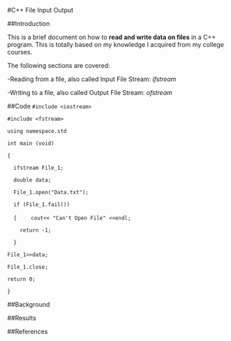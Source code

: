 #C++ File Input Output

##Introduction

This is a brief document on how to **read and write data on files** in a C++ program. This is totally based on my knowledge I acquired from my college courses. 

The following sections are covered:

 -Reading from a file, also called Input File Stream: *ifstream*
 
 -Writing to a file, also called Output File Stream: *ofstream*

##Code
`#include <iostream>`

`#include <fstream>`

 `using namespace.std`
 
 `int main (void)`
 
`{`

 `  ifstream File_1;`
 
 `  double data;`
 
 `  File_1.open("Data.txt");`
 
 `  if (File_1.fail())`
 
 `  {`
 `    cout<< "Can't Open File" <<endl;`
 
 `    return -1;`
 
  `  }`
  
  `File_1>>data;`
  
  `File_1.close;`
  
  `return 0;`
  
`}` 
 
##Background

##Results

##References
